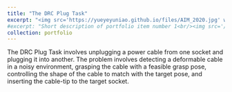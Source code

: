 ```yaml
---
title: "The DRC Plug Task"
excerpt: "<img src='https://yueyeyuniao.github.io/files/AIM_2020.jpg' width='600'><br/><br/>The DRC Plug Task involves unplugging a power cable from one socket and plugging it into another. The problem involves detecting a deformable cable in a noisy environment, grasping the cable with a feasible grasp pose, controlling the shape of the cable to match with the target pose, and inserting the cable-tip to the target socket.<br/><br/><video width='600' controls><source src='https://yueyeyuniao.github.io/files/AIM20_0422_VI_fi.mp4' type='video/mp4'> Your browser does not support the video tag.</video><br/><br/>[[publication-1](https://arxiv.org/pdf/2007.08083)][[publication-2](https://www.mdpi.com/2075-1702/8/3/46)][[code-1](https://github.com/yueyeyuniao/DRC_Plug_Task_Jaco_v2)][[code-2](https://github.com/yueyeyuniao/DRC_Plug_Task_Gen3)]"
#excerpt: "Short description of portfolio item number 1<br/><img src='/images/500x300.png'>"
collection: portfolio
---
```


The DRC Plug Task involves unplugging a power cable from one socket and plugging it into another. The problem involves detecting a deformable cable in a noisy environment, grasping the cable with a feasible grasp pose, controlling the shape of the cable to match with the target pose, and inserting the cable-tip to the target socket. 
